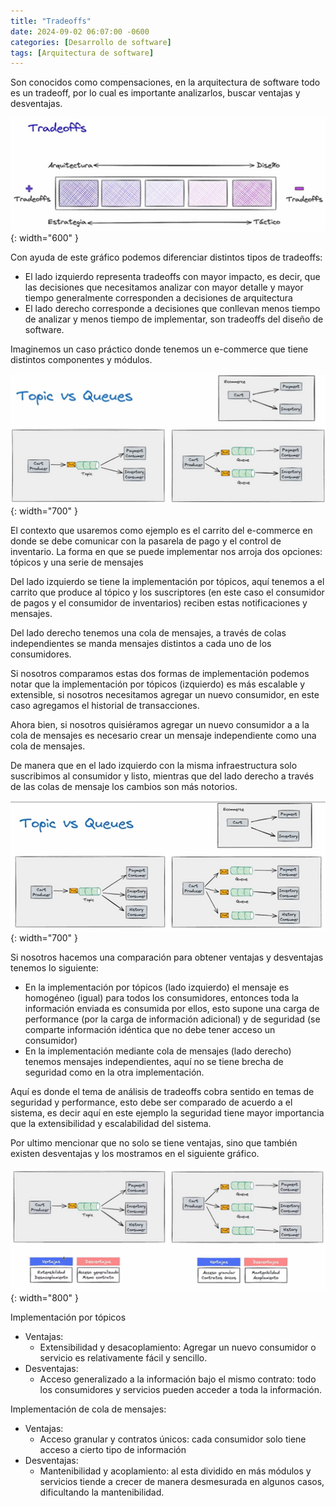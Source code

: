 ```yaml
---
title: "Tradeoffs"
date: 2024-09-02 06:07:00 -0600
categories: [Desarrollo de software]
tags: [Arquitectura de software]
---
```


Son conocidos como compensaciones, en la arquitectura de software todo es un tradeoff, por lo cual es importante analizarlos, buscar ventajas y desventajas.

![alt text](/assets/arq-015.png){: width="600" }

Con ayuda de este gráfico podemos diferenciar distintos tipos de tradeoffs:

- El lado izquierdo representa tradeoffs con mayor impacto, es decir, que las decisiones que necesitamos analizar con mayor detalle y mayor tiempo generalmente corresponden a decisiones de arquitectura
- El lado derecho corresponde a decisiones que conllevan menos tiempo de analizar y menos tiempo de implementar, son tradeoffs del diseño de software.

Imaginemos un caso práctico donde tenemos un e-commerce que tiene distintos componentes y módulos.

![alt text](/assets/arq-016.png){: width="700" }

El contexto que usaremos como ejemplo es el carrito del e-commerce en donde se debe comunicar con la pasarela de pago y el control de inventario. 
La forma en que se puede implementar nos arroja dos opciones: tópicos y una serie de mensajes 

Del lado izquierdo se tiene la implementación por tópicos, aquí tenemos a el carrito que produce al tópico y los suscriptores (en este caso el consumidor de pagos y el consumidor de inventarios) reciben estas notificaciones y mensajes.

Del lado derecho tenemos una cola de mensajes, a través de colas independientes se manda mensajes distintos a cada uno de los consumidores.

Si nosotros comparamos estas dos formas de implementación podemos notar que la implementación por tópicos (izquierdo) es más escalable y extensible, si nosotros necesitamos agregar un nuevo consumidor, en este caso agregamos el historial de transacciones.

Ahora bien, si nosotros quisiéramos agregar un nuevo consumidor a a la cola de mensajes es necesario crear un mensaje independiente como una cola de mensajes.

De manera que en el lado izquierdo con la misma infraestructura solo suscribimos al consumidor y listo, mientras que del lado derecho a través de las colas de mensaje los cambios son más notorios.

![alt text](/assets/arq-017.png){: width="700" }

Si nosotros hacemos una comparación para obtener ventajas y desventajas tenemos lo siguiente:

- En la implementación por tópicos (lado izquierdo) el mensaje es homogéneo (igual) para todos los consumidores, entonces toda la información enviada es consumida por ellos, esto supone una carga de performance (por la carga de información adicional) y de seguridad (se comparte información idéntica que no debe tener acceso un consumidor)
- En la implementación mediante cola de mensajes (lado derecho) tenemos mensajes independientes, aquí no se tiene brecha de seguridad como en la otra implementación.

Aquí es donde el tema de análisis de tradeoffs cobra sentido en temas de seguridad y performance, esto debe ser comparado de acuerdo a el sistema, es decir aquí en este ejemplo la seguridad tiene mayor importancia que la extensibilidad y escalabilidad del sistema.

Por ultimo mencionar que no solo se tiene ventajas, sino que también existen desventajas y los mostramos en el siguiente gráfico.

![alt text](/assets/arq-018.png){: width="800" }

Implementación por tópicos

- Ventajas:
    - Extensibilidad y desacoplamiento:  Agregar un nuevo consumidor o servicio es relativamente fácil y sencillo.
- Desventajas:
    - Acceso generalizado a la información bajo el mismo contrato: todo los consumidores y servicios pueden acceder a toda la información.

Implementación de cola de mensajes:

- Ventajas:
    - Acceso granular y contratos únicos: cada consumidor solo tiene acceso a cierto tipo de información
- Desventajas:
    - Mantenibilidad y acoplamiento: al esta dividido en más módulos y servicios tiende a crecer de manera desmesurada en algunos casos, dificultando la mantenibilidad.